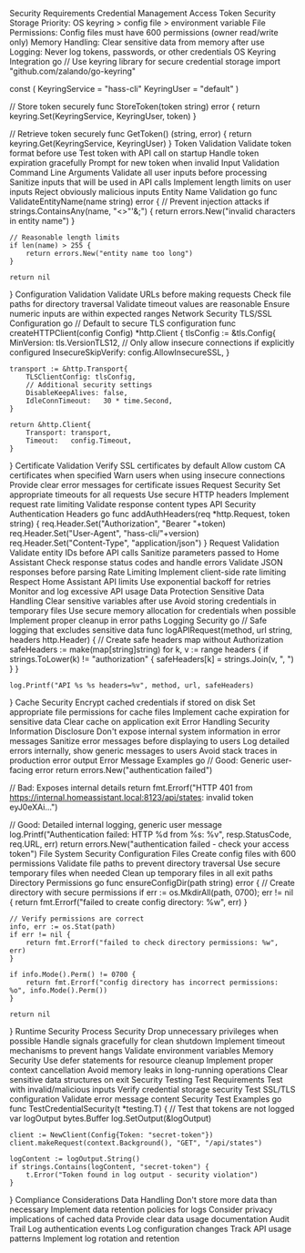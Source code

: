 Security Requirements
Credential Management
Access Token Security
Storage Priority: OS keyring > config file > environment variable
File Permissions: Config files must have 600 permissions (owner read/write only)
Memory Handling: Clear sensitive data from memory after use
Logging: Never log tokens, passwords, or other credentials
OS Keyring Integration
go
// Use keyring library for secure credential storage
import "github.com/zalando/go-keyring"

const (
    KeyringService = "hass-cli"
    KeyringUser    = "default"
)

// Store token securely
func StoreToken(token string) error {
    return keyring.Set(KeyringService, KeyringUser, token)
}

// Retrieve token securely
func GetToken() (string, error) {
    return keyring.Get(KeyringService, KeyringUser)
}
Token Validation
Validate token format before use
Test token with API call on startup
Handle token expiration gracefully
Prompt for new token when invalid
Input Validation
Command Line Arguments
Validate all user inputs before processing
Sanitize inputs that will be used in API calls
Implement length limits on user inputs
Reject obviously malicious inputs
Entity Name Validation
go
func ValidateEntityName(name string) error {
    // Prevent injection attacks
    if strings.ContainsAny(name, "<>\"'&;") {
        return errors.New("invalid characters in entity name")
    }

    // Reasonable length limits
    if len(name) > 255 {
        return errors.New("entity name too long")
    }

    return nil
}
Configuration Validation
Validate URLs before making requests
Check file paths for directory traversal
Validate timeout values are reasonable
Ensure numeric inputs are within expected ranges
Network Security
TLS/SSL Configuration
go
// Default to secure TLS configuration
func createHTTPClient(config Config) *http.Client {
    tlsConfig := &tls.Config{
        MinVersion: tls.VersionTLS12,
        // Only allow insecure connections if explicitly configured
        InsecureSkipVerify: config.AllowInsecureSSL,
    }

    transport := &http.Transport{
        TLSClientConfig: tlsConfig,
        // Additional security settings
        DisableKeepAlives: false,
        IdleConnTimeout:   30 * time.Second,
    }

    return &http.Client{
        Transport: transport,
        Timeout:   config.Timeout,
    }
}
Certificate Validation
Verify SSL certificates by default
Allow custom CA certificates when specified
Warn users when using insecure connections
Provide clear error messages for certificate issues
Request Security
Set appropriate timeouts for all requests
Use secure HTTP headers
Implement request rate limiting
Validate response content types
API Security
Authentication Headers
go
func addAuthHeaders(req *http.Request, token string) {
    req.Header.Set("Authorization", "Bearer "+token)
    req.Header.Set("User-Agent", "hass-cli/"+version)
    req.Header.Set("Content-Type", "application/json")
}
Request Validation
Validate entity IDs before API calls
Sanitize parameters passed to Home Assistant
Check response status codes and handle errors
Validate JSON responses before parsing
Rate Limiting
Implement client-side rate limiting
Respect Home Assistant API limits
Use exponential backoff for retries
Monitor and log excessive API usage
Data Protection
Sensitive Data Handling
Clear sensitive variables after use
Avoid storing credentials in temporary files
Use secure memory allocation for credentials when possible
Implement proper cleanup in error paths
Logging Security
go
// Safe logging that excludes sensitive data
func logAPIRequest(method, url string, headers http.Header) {
    // Create safe headers map without Authorization
    safeHeaders := make(map[string]string)
    for k, v := range headers {
        if strings.ToLower(k) != "authorization" {
            safeHeaders[k] = strings.Join(v, ", ")
        }
    }

    log.Printf("API %s %s headers=%v", method, url, safeHeaders)
}
Cache Security
Encrypt cached credentials if stored on disk
Set appropriate file permissions for cache files
Implement cache expiration for sensitive data
Clear cache on application exit
Error Handling Security
Information Disclosure
Don't expose internal system information in error messages
Sanitize error messages before displaying to users
Log detailed errors internally, show generic messages to users
Avoid stack traces in production error output
Error Message Examples
go
// Good: Generic user-facing error
return errors.New("authentication failed")

// Bad: Exposes internal details
return fmt.Errorf("HTTP 401 from https://internal.homeassistant.local:8123/api/states: invalid token eyJ0eXAi...")

// Good: Detailed internal logging, generic user message
log.Printf("Authentication failed: HTTP %d from %s: %v", resp.StatusCode, req.URL, err)
return errors.New("authentication failed - check your access token")
File System Security
Configuration Files
Create config files with 600 permissions
Validate file paths to prevent directory traversal
Use secure temporary files when needed
Clean up temporary files in all exit paths
Directory Permissions
go
func ensureConfigDir(path string) error {
    // Create directory with secure permissions
    if err := os.MkdirAll(path, 0700); err != nil {
        return fmt.Errorf("failed to create config directory: %w", err)
    }

    // Verify permissions are correct
    info, err := os.Stat(path)
    if err != nil {
        return fmt.Errorf("failed to check directory permissions: %w", err)
    }

    if info.Mode().Perm() != 0700 {
        return fmt.Errorf("config directory has incorrect permissions: %o", info.Mode().Perm())
    }

    return nil
}
Runtime Security
Process Security
Drop unnecessary privileges when possible
Handle signals gracefully for clean shutdown
Implement timeout mechanisms to prevent hangs
Validate environment variables
Memory Security
Use defer statements for resource cleanup
Implement proper context cancellation
Avoid memory leaks in long-running operations
Clear sensitive data structures on exit
Security Testing
Test Requirements
Test with invalid/malicious inputs
Verify credential storage security
Test SSL/TLS configuration
Validate error message content
Security Test Examples
go
func TestCredentialSecurity(t *testing.T) {
    // Test that tokens are not logged
    var logOutput bytes.Buffer
    log.SetOutput(&logOutput)

    client := NewClient(Config{Token: "secret-token"})
    client.makeRequest(context.Background(), "GET", "/api/states")

    logContent := logOutput.String()
    if strings.Contains(logContent, "secret-token") {
        t.Error("Token found in log output - security violation")
    }
}
Compliance Considerations
Data Handling
Don't store more data than necessary
Implement data retention policies for logs
Consider privacy implications of cached data
Provide clear data usage documentation
Audit Trail
Log authentication events
Log configuration changes
Track API usage patterns
Implement log rotation and retention
